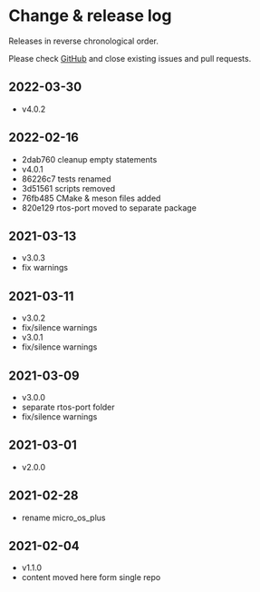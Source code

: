 # Change & release log

Releases in reverse chronological order.

Please check
[GitHub](https://github.com/micro-os-plus/architecture-synthetic-posix-xpack/issues/)
and close existing issues and pull requests.

## 2022-03-30

- v4.0.2

## 2022-02-16

- 2dab760 cleanup empty statements
- v4.0.1
- 86226c7 tests renamed
- 3d51561 scripts removed
- 76fb485 CMake & meson files added
- 820e129 rtos-port moved to separate package

## 2021-03-13

- v3.0.3
- fix warnings

## 2021-03-11

- v3.0.2
- fix/silence warnings
- v3.0.1
- fix/silence warnings

## 2021-03-09

- v3.0.0
- separate rtos-port folder
- fix/silence warnings

## 2021-03-01

- v2.0.0

## 2021-02-28

- rename micro_os_plus

## 2021-02-04

- v1.1.0
- content moved here form single repo
